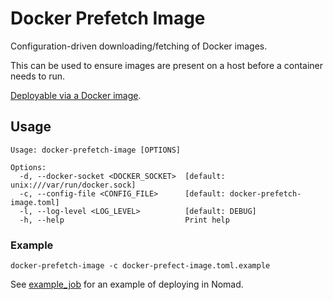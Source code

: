 # Docker Prefetch Image

Configuration-driven downloading/fetching of Docker images.

This can be used to ensure images are present on a host before a container needs to run.

[Deployable via a Docker image](https://hub.docker.com/r/philipcristiano/docker-prefetch-image).

## Usage

```
Usage: docker-prefetch-image [OPTIONS]

Options:
  -d, --docker-socket <DOCKER_SOCKET>  [default: unix:///var/run/docker.sock]
  -c, --config-file <CONFIG_FILE>      [default: docker-prefetch-image.toml]
  -l, --log-level <LOG_LEVEL>          [default: DEBUG]
  -h, --help                           Print help
```

### Example

```
docker-prefetch-image -c docker-prefect-image.toml.example
```

See [example_job](example_job.hcl) for an example of deploying in Nomad.
